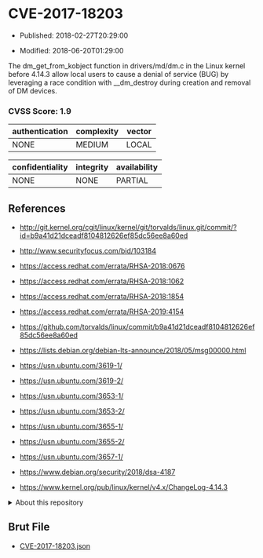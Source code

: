 # CVE-2017-18203

- Published: 2018-02-27T20:29:00

- Modified: 2018-06-20T01:29:00

The dm_get_from_kobject function in drivers/md/dm.c in the Linux kernel before 4.14.3 allow local users to cause a denial of service (BUG) by leveraging a race condition with __dm_destroy during creation and removal of DM devices.

### CVSS Score: **1.9**

| authentication | complexity | vector |
| --- | --- | --- |
| NONE | MEDIUM | LOCAL |

| confidentiality | integrity | availability |
| --- | --- | --- |
| NONE | NONE | PARTIAL |

## References

* http://git.kernel.org/cgit/linux/kernel/git/torvalds/linux.git/commit/?id=b9a41d21dceadf8104812626ef85dc56ee8a60ed

* http://www.securityfocus.com/bid/103184

* https://access.redhat.com/errata/RHSA-2018:0676

* https://access.redhat.com/errata/RHSA-2018:1062

* https://access.redhat.com/errata/RHSA-2018:1854

* https://access.redhat.com/errata/RHSA-2019:4154

* https://github.com/torvalds/linux/commit/b9a41d21dceadf8104812626ef85dc56ee8a60ed

* https://lists.debian.org/debian-lts-announce/2018/05/msg00000.html

* https://usn.ubuntu.com/3619-1/

* https://usn.ubuntu.com/3619-2/

* https://usn.ubuntu.com/3653-1/

* https://usn.ubuntu.com/3653-2/

* https://usn.ubuntu.com/3655-1/

* https://usn.ubuntu.com/3655-2/

* https://usn.ubuntu.com/3657-1/

* https://www.debian.org/security/2018/dsa-4187

* https://www.kernel.org/pub/linux/kernel/v4.x/ChangeLog-4.14.3

<details>
<summary>About this repository</summary> 

  This repository is part of the project [Live Hack CVE](https://github.com/Live-Hack-CVE). Main website can be found [www.live-hack.org](https://www.live-hack.org) 
  
  Made by [Sn0wAlice](https://github.com/Sn0wAlice) for the people that care about security and need to have a feed of the latest CVEs. Hope you enjoy it, don't forget to star the repo and follow me on [Twitter](https://twitter.com/Sn0wAlice) and [Github](https://github.com/Sn0wAlice). And that is my [personnal website](https://www.alice-snow.me/)

  - [Home Page](https://github.com/Live-Hack-CVE)
  - [Framework](https://github.com/Live-Hack-CVE/cve-framework)
  - [CVE database](https://github.com/Live-Hack-CVE/full_database)
  - [Changelog](https://github.com/Live-Hack-CVE/Changelog)
</details>

## Brut File

* [CVE-2017-18203.json](https://raw.githubusercontent.com/Live-Hack-CVE/full_database/main/cves/2017/CVE-2017-18203.json)

